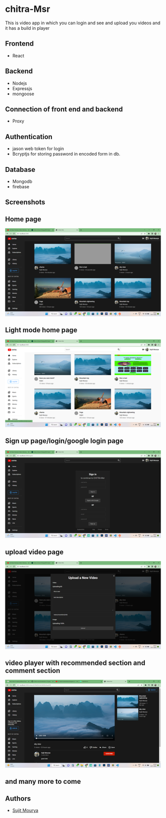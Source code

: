  
# chitra-Msr

 This is video app in which you can login and see and upload you videos and it has a build in player

 




## Frontend

- React

## Backend

- Nodejs
- Expressjs
- mongoose
## Connection of front end and backend

- Proxy


## Authentication
 - jason web token for login
 - Bcryptjs for storing password in encoded form in db.
## Database

- Mongodb
- firebase


 






## Screenshots
## Home page

![Home page](https://github.com/mouryasujit/Chitra-msr/blob/master/images/Screenshot%20(14).png?raw=true)
## Light mode home page
![light mode home page](https://github.com/mouryasujit/Chitra-msr/blob/master/images/Screenshot%20(18).png?raw=true)
## Sign up page/login/google login page
![Sign up page/login/google login page](https://github.com/mouryasujit/Chitra-msr/blob/master/images/Screenshot%20(17).png?raw=true)
## upload video page
![upload video page](https://github.com/mouryasujit/Chitra-msr/blob/master/images/Screenshot%20(12).png?raw=true)
## video player with recommended section and comment section
![video player with recommended section and comment section](https://github.com/mouryasujit/Chitra-msr/blob/master/images/Screenshot%20(20).png?raw=true)
## and many more to come


## Authors

- [Sujit Mourya](https://github.com/mouryasujit)


